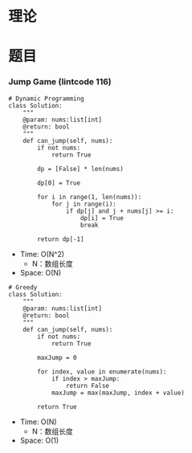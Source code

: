 # 理论



# 题目





### Jump Game (lintcode 116)

```python3
# Dynamic Programming
class Solution:
    """
    @param: nums:list[int]
    @return: bool
    """
    def can_jump(self, nums):
        if not nums:
            return True
        
        dp = [False] * len(nums)
        
        dp[0] = True
        
        for i in range(1, len(nums)):
            for j in range(i):
                if dp[j] and j + nums[j] >= i:
                    dp[i] = True
                    break
                    
        return dp[-1]
```

- Time: O(N^2)
  - N：数组长度
- Space: O(N)

```python3
# Greedy
class Solution:
    """
    @param: nums:list[int]
    @return: bool
    """
    def can_jump(self, nums):
        if not nums:
            return True
        
        maxJump = 0
        
        for index, value in enumerate(nums):
            if index > maxJump:
                return False
            maxJump = max(maxJump, index + value)
        
        return True
```

- Time: O(N)
  - N：数组长度
- Space: O(1)